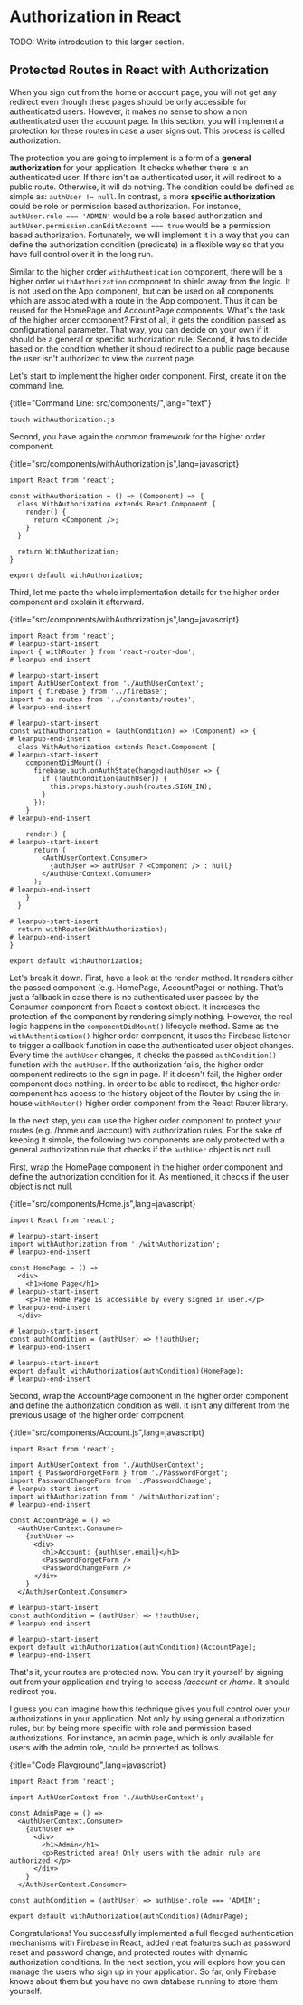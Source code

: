 # Authorization in React

TODO: Write introdcution to this larger section.

## Protected Routes in React with Authorization

When you sign out from the home or account page, you will not get any redirect even though these pages should be only accessible for authenticated users. However, it makes no sense to show a non authenticated user the account page. In this section, you will implement a protection for these routes in case a user signs out. This process is called authorization.

The protection you are going to implement is a form of a **general authorization** for your application. It checks whether there is an authenticated user. If there isn't an authenticated user, it will redirect to a public route. Otherwise, it will do nothing. The condition could be defined as simple as: `authUser != null`. In contrast, a more **specific authorization** could be role or permission based authorization. For instance, `authUser.role === 'ADMIN'` would be a role based authorization and `authUser.permission.canEditAccount === true` would be a permission based authorization. Fortunately, we will implement it in a way that you can define the authorization condition (predicate) in a flexible way so that you have full control over it in the long run.

Similar to the higher order `withAuthentication` component, there will be a higher order `withAuthorization` component to shield away from the logic. It is not used on the App component, but can be used on all components which are associated with a route in the App component. Thus it can be reused for the HomePage and AccountPage components. What's the task of the higher order component? First of all, it gets the condition passed as configurational parameter. That way, you can decide on your own if it should be a general or specific authorization rule. Second, it has to decide based on the condition whether it should redirect to a public page because the user isn't authorized to view the current page.

Let's start to implement the higher order component. First, create it on the command line.

{title="Command Line: src/components/",lang="text"}
~~~~~~~~
touch withAuthorization.js
~~~~~~~~

Second, you have again the common framework for the higher order component.

{title="src/components/withAuthorization.js",lang=javascript}
~~~~~~~~
import React from 'react';

const withAuthorization = () => (Component) => {
  class WithAuthorization extends React.Component {
    render() {
      return <Component />;
    }
  }

  return WithAuthorization;
}

export default withAuthorization;
~~~~~~~~

Third, let me paste the whole implementation details for the higher order component and explain it afterward.

{title="src/components/withAuthorization.js",lang=javascript}
~~~~~~~~
import React from 'react';
# leanpub-start-insert
import { withRouter } from 'react-router-dom';
# leanpub-end-insert

# leanpub-start-insert
import AuthUserContext from './AuthUserContext';
import { firebase } from '../firebase';
import * as routes from '../constants/routes';
# leanpub-end-insert

# leanpub-start-insert
const withAuthorization = (authCondition) => (Component) => {
# leanpub-end-insert
  class WithAuthorization extends React.Component {
# leanpub-start-insert
    componentDidMount() {
      firebase.auth.onAuthStateChanged(authUser => {
        if (!authCondition(authUser)) {
          this.props.history.push(routes.SIGN_IN);
        }
      });
    }
# leanpub-end-insert

    render() {
# leanpub-start-insert
      return (
        <AuthUserContext.Consumer>
          {authUser => authUser ? <Component /> : null}
        </AuthUserContext.Consumer>
      );
# leanpub-end-insert
    }
  }

# leanpub-start-insert
  return withRouter(WithAuthorization);
# leanpub-end-insert
}

export default withAuthorization;
~~~~~~~~

Let's break it down. First, have a look at the render method. It renders either the passed component (e.g. HomePage, AccountPage) or nothing. That's just a fallback in case there is no authenticated user passed by the Consumer component from React's context object. It increases the protection of the component by rendering simply nothing. However, the real logic happens in the `componentDidMount()` lifecycle method. Same as the `withAuthentication()` higher order component, it uses the Firebase listener to trigger a callback function in case the authenticated user object changes. Every time the `authUser` changes, it checks the passed `authCondition()` function with the `authUser`. If the authorization fails, the higher order component redirects to the sign in page. If it doesn't fail, the higher order component does nothing. In order to be able to redirect, the higher order component has access to the history object of the Router by using the in-house `withRouter()` higher order component from the React Router library.

In the next step, you can use the higher order component to protect your routes (e.g. /home and /account) with authorization rules. For the sake of keeping it simple, the following two components are only protected with a general authorization rule that checks if the `authUser` object is not null.

First, wrap the HomePage component in the higher order component and define the authorization condition for it. As mentioned, it checks if the user object is not null.

{title="src/components/Home.js",lang=javascript}
~~~~~~~~
import React from 'react';

# leanpub-start-insert
import withAuthorization from './withAuthorization';
# leanpub-end-insert

const HomePage = () =>
  <div>
    <h1>Home Page</h1>
# leanpub-start-insert
    <p>The Home Page is accessible by every signed in user.</p>
# leanpub-end-insert
  </div>

# leanpub-start-insert
const authCondition = (authUser) => !!authUser;
# leanpub-end-insert

# leanpub-start-insert
export default withAuthorization(authCondition)(HomePage);
# leanpub-end-insert
~~~~~~~~

Second, wrap the AccountPage component in the higher order component and define the authorization condition as well. It isn't any different from the previous usage of the higher order component.

{title="src/components/Account.js",lang=javascript}
~~~~~~~~
import React from 'react';

import AuthUserContext from './AuthUserContext';
import { PasswordForgetForm } from './PasswordForget';
import PasswordChangeForm from './PasswordChange';
# leanpub-start-insert
import withAuthorization from './withAuthorization';
# leanpub-end-insert

const AccountPage = () =>
  <AuthUserContext.Consumer>
    {authUser =>
      <div>
        <h1>Account: {authUser.email}</h1>
        <PasswordForgetForm />
        <PasswordChangeForm />
      </div>
    }
  </AuthUserContext.Consumer>

# leanpub-start-insert
const authCondition = (authUser) => !!authUser;
# leanpub-end-insert

# leanpub-start-insert
export default withAuthorization(authCondition)(AccountPage);
# leanpub-end-insert
~~~~~~~~

That's it, your routes are protected now. You can try it yourself by signing out from your application and trying to access */account* or */home*. It should redirect you.

I guess you can imagine how this technique gives you full control over your authorizations in your application. Not only by using general authorization rules, but by being more specific with role and permission based authorizations. For instance, an admin page, which is only available for users with the admin role, could be protected as follows.

{title="Code Playground",lang=javascript}
~~~~~~~~
import React from 'react';

import AuthUserContext from './AuthUserContext';

const AdminPage = () =>
  <AuthUserContext.Consumer>
    {authUser =>
      <div>
        <h1>Admin</h1>
        <p>Restricted area! Only users with the admin rule are authorized.</p>
      </div>
    }
  </AuthUserContext.Consumer>

const authCondition = (authUser) => authUser.role === 'ADMIN';

export default withAuthorization(authCondition)(AdminPage);
~~~~~~~~

Congratulations! You successfully implemented a full fledged authentication mechanisms with Firebase in React, added neat features such as password reset and password change, and protected routes with dynamic authorization conditions. In the next section, you will explore how you can manage the users who sign up in your application. So far, only Firebase knows about them but you have no own database running to store them yourself.